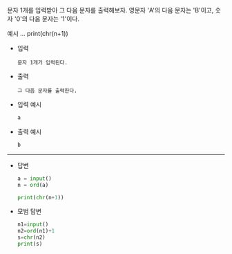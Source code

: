 문자 1개를 입력받아 그 다음 문자를 출력해보자.
영문자 'A'의 다음 문자는 'B'이고, 숫자 '0'의 다음 문자는 '1'이다.

예시
...
print(chr(n+1))

- 입력

  ```
  문자 1개가 입력된다.
  
  ```
  
- 출력

  ```
  그 다음 문자를 출력한다.
  ```

- 입력 예시

  ``` python
  a
  ```
  
  
  
- 출력 예시

  ```python
  b
  ```

  

---

- 답변 

  ``` python
  a = input()
  n = ord(a)
  
  print(chr(n+1))
  ```

  

- 모범 답변

  ``` python
  n1=input()
  n2=ord(n1)+1
  s=chr(n2)
  print(s)
  
  ```
  
  